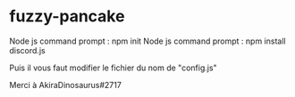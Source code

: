 # fuzzy-pancake
Node js command prompt : npm init
Node js command prompt : npm install discord.js

Puis il vous faut modifier le fichier du nom de "config.js"

Merci à AkiraDinosaurus#2717
